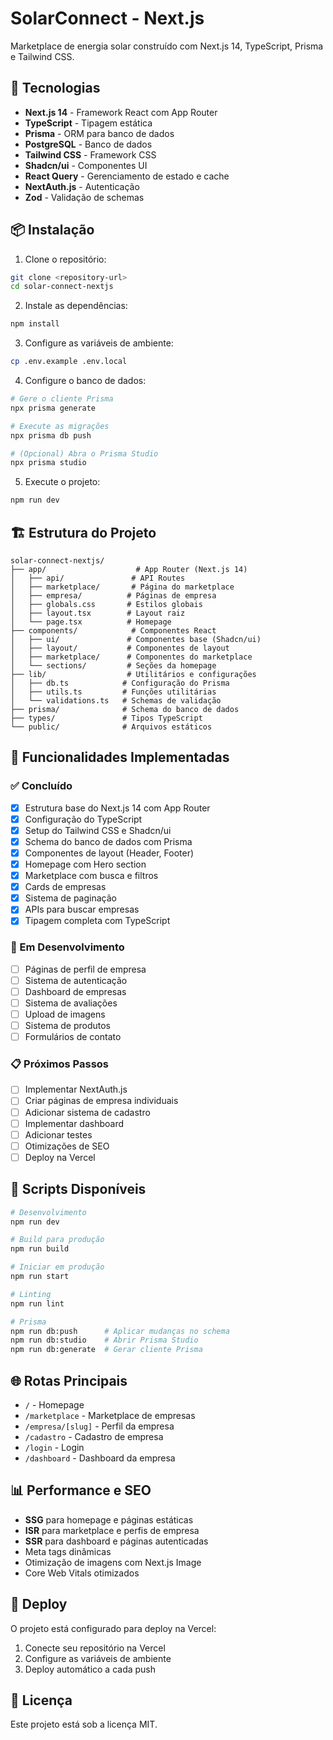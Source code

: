 # SolarConnect - Next.js

Marketplace de energia solar construído com Next.js 14, TypeScript, Prisma e Tailwind CSS.

## 🚀 Tecnologias

- **Next.js 14** - Framework React com App Router
- **TypeScript** - Tipagem estática
- **Prisma** - ORM para banco de dados
- **PostgreSQL** - Banco de dados
- **Tailwind CSS** - Framework CSS
- **Shadcn/ui** - Componentes UI
- **React Query** - Gerenciamento de estado e cache
- **NextAuth.js** - Autenticação
- **Zod** - Validação de schemas

## 📦 Instalação

1. Clone o repositório:
```bash
git clone <repository-url>
cd solar-connect-nextjs
```

2. Instale as dependências:
```bash
npm install
```

3. Configure as variáveis de ambiente:
```bash
cp .env.example .env.local
```

4. Configure o banco de dados:
```bash
# Gere o cliente Prisma
npx prisma generate

# Execute as migrações
npx prisma db push

# (Opcional) Abra o Prisma Studio
npx prisma studio
```

5. Execute o projeto:
```bash
npm run dev
```

## 🏗️ Estrutura do Projeto

```
solar-connect-nextjs/
├── app/                    # App Router (Next.js 14)
│   ├── api/               # API Routes
│   ├── marketplace/       # Página do marketplace
│   ├── empresa/          # Páginas de empresa
│   ├── globals.css       # Estilos globais
│   ├── layout.tsx        # Layout raiz
│   └── page.tsx          # Homepage
├── components/            # Componentes React
│   ├── ui/               # Componentes base (Shadcn/ui)
│   ├── layout/           # Componentes de layout
│   ├── marketplace/      # Componentes do marketplace
│   └── sections/         # Seções da homepage
├── lib/                  # Utilitários e configurações
│   ├── db.ts            # Configuração do Prisma
│   ├── utils.ts         # Funções utilitárias
│   └── validations.ts   # Schemas de validação
├── prisma/              # Schema do banco de dados
├── types/               # Tipos TypeScript
└── public/              # Arquivos estáticos
```

## 🎯 Funcionalidades Implementadas

### ✅ Concluído
- [x] Estrutura base do Next.js 14 com App Router
- [x] Configuração do TypeScript
- [x] Setup do Tailwind CSS e Shadcn/ui
- [x] Schema do banco de dados com Prisma
- [x] Componentes de layout (Header, Footer)
- [x] Homepage com Hero section
- [x] Marketplace com busca e filtros
- [x] Cards de empresas
- [x] Sistema de paginação
- [x] APIs para buscar empresas
- [x] Tipagem completa com TypeScript

### 🚧 Em Desenvolvimento
- [ ] Páginas de perfil de empresa
- [ ] Sistema de autenticação
- [ ] Dashboard de empresas
- [ ] Sistema de avaliações
- [ ] Upload de imagens
- [ ] Sistema de produtos
- [ ] Formulários de contato

### 📋 Próximos Passos
- [ ] Implementar NextAuth.js
- [ ] Criar páginas de empresa individuais
- [ ] Adicionar sistema de cadastro
- [ ] Implementar dashboard
- [ ] Adicionar testes
- [ ] Otimizações de SEO
- [ ] Deploy na Vercel

## 🔧 Scripts Disponíveis

```bash
# Desenvolvimento
npm run dev

# Build para produção
npm run build

# Iniciar em produção
npm run start

# Linting
npm run lint

# Prisma
npm run db:push      # Aplicar mudanças no schema
npm run db:studio    # Abrir Prisma Studio
npm run db:generate  # Gerar cliente Prisma
```

## 🌐 Rotas Principais

- `/` - Homepage
- `/marketplace` - Marketplace de empresas
- `/empresa/[slug]` - Perfil da empresa
- `/cadastro` - Cadastro de empresa
- `/login` - Login
- `/dashboard` - Dashboard da empresa

## 📊 Performance e SEO

- **SSG** para homepage e páginas estáticas
- **ISR** para marketplace e perfis de empresa
- **SSR** para dashboard e páginas autenticadas
- Meta tags dinâmicas
- Otimização de imagens com Next.js Image
- Core Web Vitals otimizados

## 🚀 Deploy

O projeto está configurado para deploy na Vercel:

1. Conecte seu repositório na Vercel
2. Configure as variáveis de ambiente
3. Deploy automático a cada push

## 📝 Licença

Este projeto está sob a licença MIT.
